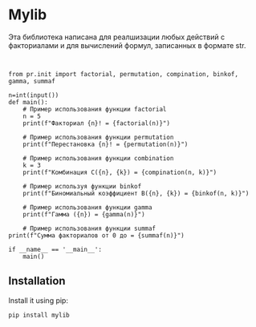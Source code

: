 # Mylib

Эта библиотека написана для реалшизации любых действий с факториалами и для вычислений формул, записанных в формате str.

```


from pr.init import factorial, permutation, compination, binkof, gamma, summaf

n=int(input())
def main():
    # Пример использования функции factorial
    n = 5
    print(f"Факториал {n}! = {factorial(n)}")

    # Пример использования функции permutation
    print(f"Перестановка {n}! = {permutation(n)}")

    # Пример использования функции combination
    k = 3
    print(f"Комбинация C({n}, {k}) = {compination(n, k)}")

    # Пример используя функции binkof
    print(f"Биномиальный коэффициент B({n}, {k}) = {binkof(n, k)}")

    # Пример использования функции gamma
    print(f"Гамма ({n}) = {gamma(n)}")

    # Пример использования функции summaf
print(f"Сумма факториалов от 0 до = {summaf(n)}")

if __name__ == '__main__':
    main()

```

## Installation

Install it using pip:
```bash
pip install mylib
